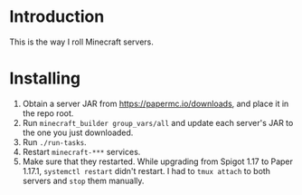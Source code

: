 # Introduction
This is the way I roll Minecraft servers.

# Installing
1. Obtain a server JAR from https://papermc.io/downloads, and place it in the repo root.
2. Run `minecraft_builder group_vars/all` and update each server's JAR to the one you just downloaded.
3. Run `./run-tasks`.
4. Restart `minecraft-***` services.
5. Make sure that they restarted. While upgrading from Spigot 1.17 to Paper 1.17.1, `systemctl restart` didn't restart. I had to `tmux attach` to both servers and `stop` them manually.
